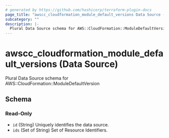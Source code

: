 ```yaml
---
# generated by https://github.com/hashicorp/terraform-plugin-docs
page_title: "awscc_cloudformation_module_default_versions Data Source - terraform-provider-awscc"
subcategory: ""
description: |-
  Plural Data Source schema for AWS::CloudFormation::ModuleDefaultVersion
---
```


# awscc_cloudformation_module_default_versions (Data Source)

Plural Data Source schema for AWS::CloudFormation::ModuleDefaultVersion



<!-- schema generated by tfplugindocs -->
## Schema

### Read-Only

- `id` (String) Uniquely identifies the data source.
- `ids` (Set of String) Set of Resource Identifiers.


